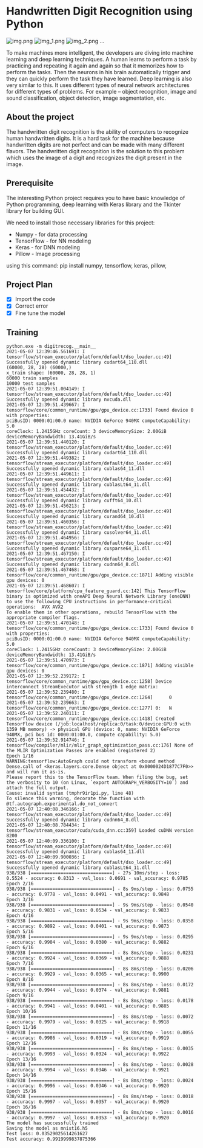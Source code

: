 # Handwritten Digit Recognition using Python

![img.png](img.png)
![img_1.png](img_1.png)
![img_2.png](img_2.png)
...

To make machines more intelligent, the developers are diving into machine 
learning and deep learning techniques. A human learns to perform a task by 
practicing and repeating it again and again so that it memorizes how to 
perform the tasks. Then the neurons in his brain automatically trigger and 
they can quickly perform the task they have learned. Deep learning is also 
very similar to this. It uses different types of neural network 
architectures for different types of problems. For example – object 
recognition, image and sound classification, object detection, image 
segmentation, etc.

## About the project

The handwritten digit recognition is the ability of computers to recognize 
human handwritten digits. It is a hard task for the machine because 
handwritten digits are not perfect and can be made with many different 
flavors. The handwritten digit recognition is the solution to this problem 
which uses the image of a digit and recognizes the digit present in the image.

## Prerequisite

The interesting Python project requires you to have basic knowledge of 
Python programming, deep learning with Keras library and the Tkinter library 
for building GUI.

We need to install those necessary libraries for this project:
- Numpy - for data processing
- TensorFlow - for NN modeling
- Keras - for DNN modeling
- Pillow - Image processing

using this command:
    pip install numpy, tensorflow, keras, pillow,

## Project Plan

- [x] Import the code
- [x] Correct error
- [x] Fine tune the model

## Training

    python.exe -m digitrecog.__main__
    2021-05-07 12:39:46.561691: I tensorflow/stream_executor/platform/default/dso_loader.cc:49] Successfully opened dynamic library cudart64_110.dll
    (60000, 28, 28) (60000,)
    x_train shape: (60000, 28, 28, 1)
    60000 train samples
    10000 test samples
    2021-05-07 12:39:51.004149: I tensorflow/stream_executor/platform/default/dso_loader.cc:49] Successfully opened dynamic library nvcuda.dll
    2021-05-07 12:39:51.439667: I tensorflow/core/common_runtime/gpu/gpu_device.cc:1733] Found device 0 with properties: 
    pciBusID: 0000:01:00.0 name: NVIDIA GeForce 940MX computeCapability: 5.0
    coreClock: 1.2415GHz coreCount: 3 deviceMemorySize: 2.00GiB deviceMemoryBandwidth: 13.41GiB/s
    2021-05-07 12:39:51.440120: I tensorflow/stream_executor/platform/default/dso_loader.cc:49] Successfully opened dynamic library cudart64_110.dll
    2021-05-07 12:39:51.449382: I tensorflow/stream_executor/platform/default/dso_loader.cc:49] Successfully opened dynamic library cublas64_11.dll
    2021-05-07 12:39:51.449611: I tensorflow/stream_executor/platform/default/dso_loader.cc:49] Successfully opened dynamic library cublasLt64_11.dll
    2021-05-07 12:39:51.454432: I tensorflow/stream_executor/platform/default/dso_loader.cc:49] Successfully opened dynamic library cufft64_10.dll
    2021-05-07 12:39:51.456213: I tensorflow/stream_executor/platform/default/dso_loader.cc:49] Successfully opened dynamic library curand64_10.dll
    2021-05-07 12:39:51.460356: I tensorflow/stream_executor/platform/default/dso_loader.cc:49] Successfully opened dynamic library cusolver64_11.dll
    2021-05-07 12:39:51.464956: I tensorflow/stream_executor/platform/default/dso_loader.cc:49] Successfully opened dynamic library cusparse64_11.dll
    2021-05-07 12:39:51.467150: I tensorflow/stream_executor/platform/default/dso_loader.cc:49] Successfully opened dynamic library cudnn64_8.dll
    2021-05-07 12:39:51.467468: I tensorflow/core/common_runtime/gpu/gpu_device.cc:1871] Adding visible gpu devices: 0
    2021-05-07 12:39:51.468607: I tensorflow/core/platform/cpu_feature_guard.cc:142] This TensorFlow binary is optimized with oneAPI Deep Neural Network Library (oneDNN) to use the following CPU instructions in performance-critical operations:  AVX AVX2
    To enable them in other operations, rebuild TensorFlow with the appropriate compiler flags.
    2021-05-07 12:39:51.470148: I tensorflow/core/common_runtime/gpu/gpu_device.cc:1733] Found device 0 with properties: 
    pciBusID: 0000:01:00.0 name: NVIDIA GeForce 940MX computeCapability: 5.0
    coreClock: 1.2415GHz coreCount: 3 deviceMemorySize: 2.00GiB deviceMemoryBandwidth: 13.41GiB/s
    2021-05-07 12:39:51.470973: I tensorflow/core/common_runtime/gpu/gpu_device.cc:1871] Adding visible gpu devices: 0
    2021-05-07 12:39:52.239172: I tensorflow/core/common_runtime/gpu/gpu_device.cc:1258] Device interconnect StreamExecutor with strength 1 edge matrix:
    2021-05-07 12:39:52.239480: I tensorflow/core/common_runtime/gpu/gpu_device.cc:1264]      0 
    2021-05-07 12:39:52.239663: I tensorflow/core/common_runtime/gpu/gpu_device.cc:1277] 0:   N 
    2021-05-07 12:39:52.240111: I tensorflow/core/common_runtime/gpu/gpu_device.cc:1418] Created TensorFlow device (/job:localhost/replica:0/task:0/device:GPU:0 with 1359 MB memory) -> physical GPU (device: 0, name: NVIDIA GeForce 940MX, pci bus id: 0000:01:00.0, compute capability: 5.0)
    2021-05-07 12:39:52.914746: I tensorflow/compiler/mlir/mlir_graph_optimization_pass.cc:176] None of the MLIR Optimization Passes are enabled (registered 2)
    Epoch 1/16
    WARNING:tensorflow:AutoGraph could not transform <bound method Dense.call of <keras.layers.core.Dense object at 0x0000024D1877C7F0>> and will run it as-is.
    Please report this to the TensorFlow team. When filing the bug, set the verbosity to 10 (on Linux, `export AUTOGRAPH_VERBOSITY=10`) and attach the full output.
    Cause: invalid syntax (tmphr9ir1pi.py, line 48)
    To silence this warning, decorate the function with @tf.autograph.experimental.do_not_convert
    2021-05-07 12:40:08.346166: I tensorflow/stream_executor/platform/default/dso_loader.cc:49] Successfully opened dynamic library cudnn64_8.dll
    2021-05-07 12:40:08.784434: I tensorflow/stream_executor/cuda/cuda_dnn.cc:359] Loaded cuDNN version 8200
    2021-05-07 12:40:09.336100: I tensorflow/stream_executor/platform/default/dso_loader.cc:49] Successfully opened dynamic library cublas64_11.dll
    2021-05-07 12:40:09.900036: I tensorflow/stream_executor/platform/default/dso_loader.cc:49] Successfully opened dynamic library cublasLt64_11.dll
    938/938 [==============================] - 27s 10ms/step - loss: 0.5524 - accuracy: 0.8313 - val_loss: 0.0691 - val_accuracy: 0.9785
    Epoch 2/16
    938/938 [==============================] - 8s 9ms/step - loss: 0.0755 - accuracy: 0.9778 - val_loss: 0.0491 - val_accuracy: 0.9848
    Epoch 3/16
    938/938 [==============================] - 9s 9ms/step - loss: 0.0540 - accuracy: 0.9831 - val_loss: 0.0534 - val_accuracy: 0.9833
    Epoch 4/16
    938/938 [==============================] - 9s 9ms/step - loss: 0.0358 - accuracy: 0.9892 - val_loss: 0.0401 - val_accuracy: 0.9873
    Epoch 5/16
    938/938 [==============================] - 9s 9ms/step - loss: 0.0295 - accuracy: 0.9904 - val_loss: 0.0380 - val_accuracy: 0.9882
    Epoch 6/16
    938/938 [==============================] - 8s 8ms/step - loss: 0.0231 - accuracy: 0.9924 - val_loss: 0.0369 - val_accuracy: 0.9888
    Epoch 7/16
    938/938 [==============================] - 8s 8ms/step - loss: 0.0206 - accuracy: 0.9929 - val_loss: 0.0365 - val_accuracy: 0.9900
    Epoch 8/16
    938/938 [==============================] - 8s 8ms/step - loss: 0.0172 - accuracy: 0.9944 - val_loss: 0.0374 - val_accuracy: 0.9881
    Epoch 9/16
    938/938 [==============================] - 8s 8ms/step - loss: 0.0178 - accuracy: 0.9941 - val_loss: 0.0401 - val_accuracy: 0.9885
    Epoch 10/16
    938/938 [==============================] - 8s 8ms/step - loss: 0.0072 - accuracy: 0.9979 - val_loss: 0.0325 - val_accuracy: 0.9918
    Epoch 11/16
    938/938 [==============================] - 8s 8ms/step - loss: 0.0055 - accuracy: 0.9986 - val_loss: 0.0319 - val_accuracy: 0.9919
    Epoch 12/16
    938/938 [==============================] - 8s 8ms/step - loss: 0.0035 - accuracy: 0.9993 - val_loss: 0.0324 - val_accuracy: 0.9922
    Epoch 13/16
    938/938 [==============================] - 8s 8ms/step - loss: 0.0028 - accuracy: 0.9994 - val_loss: 0.0346 - val_accuracy: 0.9921
    Epoch 14/16
    938/938 [==============================] - 8s 8ms/step - loss: 0.0024 - accuracy: 0.9996 - val_loss: 0.0346 - val_accuracy: 0.9920
    Epoch 15/16
    938/938 [==============================] - 8s 8ms/step - loss: 0.0018 - accuracy: 0.9997 - val_loss: 0.0357 - val_accuracy: 0.9920
    Epoch 16/16
    938/938 [==============================] - 8s 8ms/step - loss: 0.0016 - accuracy: 0.9997 - val_loss: 0.0353 - val_accuracy: 0.9920
    The model has successfully trained
    Saving the model as mnist16.h5
    Test loss: 0.03529025614261627
    Test accuracy: 0.9919999837875366
